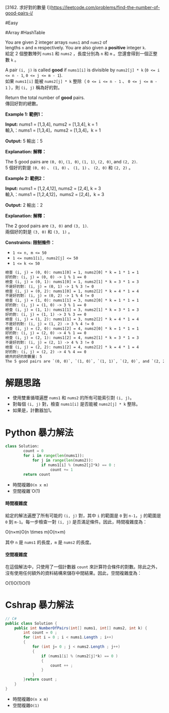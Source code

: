 
[3162. 求好對的數量 I](https://leetcode.com/problems/find-the-number-of-good-pairs-i/


#Easy

#Array 
#HashTable 


You are given 2 integer arrays `nums1` and `nums2` of lengths `n` and `m` respectively. You are also given a **positive** integer `k`.  
給定 2 個整數陣列 `nums1` 和 `nums2` ，長度分別為 `n` 和 `m` 。您還會得到一個正整數 `k` 。

A pair `(i, j)` is called **good** if `nums1[i]` is divisible by `nums2[j] * k` (`0 <= i <= n - 1`, `0 <= j <= m - 1`).  
如果 `nums1[i]` 能被 `nums2[j] * k` 整除（ `0 <= i <= n - 1` 、 `0 <= j <= m - 1` ），則 `(i, j)` 稱為好的對。

Return the total number of **good** pairs.  
傳回好對的總數。

**Example 1: 範例1：**

**Input:** nums1 = [1,3,4], nums2 = [1,3,4], k = 1  
輸入：nums1 = [1,3,4]，nums2 = [1,3,4]，k = 1

**Output:** 5 輸出：5

**Explanation: 解釋：**

The 5 good pairs are `(0, 0)`, `(1, 0)`, `(1, 1)`, `(2, 0)`, and `(2, 2)`.  
5 個好的對是 `(0, 0)` 、 `(1, 0)` 、 `(1, 1)` 、 `(2, 0)` 和 `(2, 2)` 。

**Example 2: 範例2：**

**Input:** nums1 = [1,2,4,12], nums2 = [2,4], k = 3  
輸入：nums1 = [1,2,4,12]，nums2 = [2,4]，k = 3

**Output:** 2 輸出：2

**Explanation: 解釋：**

The 2 good pairs are `(3, 0)` and `(3, 1)`.  
兩個好的對是 `(3, 0)` 和 `(3, 1)` 。

**Constraints: 限制條件：**

- `1 <= n, m <= 50`
- `1 <= nums1[i], nums2[j] <= 50`
- `1 <= k <= 50`


```txt
檢查 (i, j) = (0, 0): nums1[0] = 1, nums2[0] * k = 1 * 1 = 1
好的對: (i, j) = (0, 0) -> 1 % 1 == 0
檢查 (i, j) = (0, 1): nums1[0] = 1, nums2[1] * k = 3 * 1 = 3
不是好的對: (i, j) = (0, 1) -> 1 % 3 != 0
檢查 (i, j) = (0, 2): nums1[0] = 1, nums2[2] * k = 4 * 1 = 4
不是好的對: (i, j) = (0, 2) -> 1 % 4 != 0
檢查 (i, j) = (1, 0): nums1[1] = 3, nums2[0] * k = 1 * 1 = 1
好的對: (i, j) = (1, 0) -> 3 % 1 == 0
檢查 (i, j) = (1, 1): nums1[1] = 3, nums2[1] * k = 3 * 1 = 3
好的對: (i, j) = (1, 1) -> 3 % 3 == 0
檢查 (i, j) = (1, 2): nums1[1] = 3, nums2[2] * k = 4 * 1 = 4
不是好的對: (i, j) = (1, 2) -> 3 % 4 != 0
檢查 (i, j) = (2, 0): nums1[2] = 4, nums2[0] * k = 1 * 1 = 1
好的對: (i, j) = (2, 0) -> 4 % 1 == 0
檢查 (i, j) = (2, 1): nums1[2] = 4, nums2[1] * k = 3 * 1 = 3
不是好的對: (i, j) = (2, 1) -> 4 % 3 != 0
檢查 (i, j) = (2, 2): nums1[2] = 4, nums2[2] * k = 4 * 1 = 4
好的對: (i, j) = (2, 2) -> 4 % 4 == 0
總共的好的對數量: 5
The 5 good pairs are `(0, 0)`, `(1, 0)`, `(1, 1)`, `(2, 0)`, and `(2, 2)`.
```


# 解題思路

- 使用雙重循環遍歷 `nums1` 和 `nums2` 的所有可能索引對 `(i, j)`。
- 對每個 `(i, j)` 對，檢查 `nums1[i]` 是否能被 `nums2[j] * k` 整除。
- 如果是，計數器加1。



# Python 暴力解法
```python
class Solution:
        count = 0
        for i in range(len(nums1)): 
            for j in range(len(nums2)):
                if nums1[i] % (nums2[j]*k) == 0 : 
                    count += 1 
        return count
```

- 時間複雜`O(n x m)`
- 空間複雜`O(1)

#### 時間複雜度

給定的解法遍歷了所有可能的 `(i, j)` 對，其中 `i` 的範圍是 `0` 到 `n-1`，`j` 的範圍是 `0` 到 `m-1`。每一步檢查一對 `(i, j)` 是否滿足條件。因此，時間複雜度為：

O(n×m)O(n \times m)O(n×m)

其中 `n` 是 `nums1` 的長度，`m` 是 `nums2` 的長度。

#### 空間複雜度

在這個解法中，只使用了一個計數器 `count` 來計算符合條件的對數。除此之外，沒有使用任何額外的資料結構來儲存中間結果。因此，空間複雜度為：

O(1)O(1)O(1)

# Cshrap 暴力解法
```C#
// C#
public class Solution {
    public int NumberOfPairs(int[] nums1, int[] nums2, int k) {
        int count = 0 ;
        for (int i = 0 ; i < nums1.Length ; i++)
        {
            for (int j= 0 ; j < nums2.Length ; j++)
            {
                if (nums1[i] % (nums2[j]*k) == 0 )
                {
                    count ++ ;
                }
            }
        }return count ;
    }
}
```

- 時間複雜`O(n x m)`
- 空間複雜`O(1)`